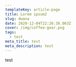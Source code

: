 ```yaml
---
templateKey: article-page
title: Lorem ipsum2
slug: dwana
date: 2020-12-04T22:26:38.063Z
cover: /img/coffee-gear.png
tags:
  - test
meta_title: test
meta_description: test
---
```

test
